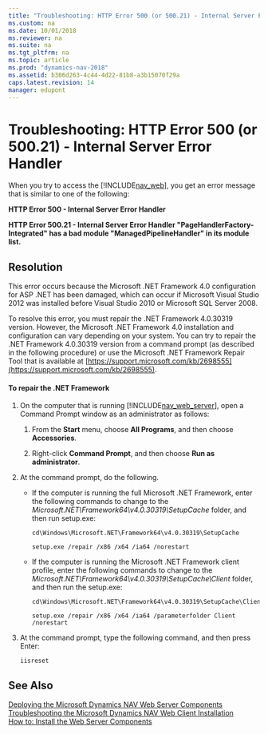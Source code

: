 ```yaml
---
title: "Troubleshooting: HTTP Error 500 (or 500.21) - Internal Server Error Handler"
ms.custom: na
ms.date: 10/01/2018
ms.reviewer: na
ms.suite: na
ms.tgt_pltfrm: na
ms.topic: article
ms.prod: "dynamics-nav-2018"
ms.assetid: b306d263-4c44-4d22-81b8-a3b15070f29a
caps.latest.revision: 14
manager: edupont
---
```

# Troubleshooting: HTTP Error 500 (or 500.21) - Internal Server Error Handler
When you try to access the [!INCLUDE[nav_web](includes/nav_web_md.md)], you get an error message that is similar to one of the following:  
  
 **HTTP Error 500 - Internal Server Error Handler**  
  
 **HTTP Error 500.21 - Internal Server Error Handler "PageHandlerFactory-Integrated" has a bad module "ManagedPipelineHandler" in its module list.**  
  
## Resolution  
 This error occurs because the Microsoft .NET Framework 4.0 configuration for ASP .NET has been damaged, which can occur if Microsoft Visual Studio 2012 was installed before Visual Studio 2010 or Microsoft SQL Server 2008.  
  
 To resolve this error, you must repair the .NET Framework 4.0.30319 version. However, the Microsoft .NET Framework 4.0 installation and configuration can vary depending on your system. You can try to repair the .NET Framework 4.0.30319 version from a command prompt \(as described in the following procedure\) or use the Microsoft .NET Framework Repair Tool that is available at [https://support.microsoft.com/kb/2698555](https://support.microsoft.com/kb/2698555).  
  
#### To repair the .NET Framework  
  
1.  On the computer that is running [!INCLUDE[nav_web_server](includes/nav_web_server_md.md)], open a Command Prompt window as an administrator as follows:  
  
    1.  From the **Start** menu, choose **All Programs**, and then choose **Accessories**.  
  
    2.  Right-click **Command Prompt**, and then choose **Run as administrator**.  
  
2.  At the command prompt, do the following.  
  
    -   If the computer is running the full Microsoft .NET Framework, enter the following commands to change to the *Microsoft.NET\\Framework64\\v4.0.30319\\SetupCache* folder, and then run setup.exe:  
  
        ```  
        cd\Windows\Microsoft.NET\Framework64\v4.0.30319\SetupCache  
        ```  
  
        ```  
        setup.exe /repair /x86 /x64 /ia64 /norestart  
        ```  
  
    -   If the computer is running the Microsoft .NET Framework client profile, enter the following commands to change to the *Microsoft.NET\\Framework64\\v4.0.30319\\SetupCache\\Client* folder, and then run the setup.exe:  
  
        ```  
        cd\Windows\Microsoft.NET\Framework64\v4.0.30319\SetupCache\Client  
        ```  
  
        ```  
        setup.exe /repair /x86 /x64 /ia64 /parameterfolder Client /norestart  
        ```  
  
3.  At the command prompt, type the following command, and then press Enter:  
  
    ```  
    iisreset  
    ```  
  
## See Also  
 [Deploying the Microsoft Dynamics NAV Web Server Components](Deploying-the-Microsoft-Dynamics-NAV-Web-Server-Components.md)   
 [Troubleshooting the Microsoft Dynamics NAV Web Client Installation](Troubleshooting-the-Microsoft-Dynamics-NAV-Web-Client-Installation.md)   
 [How to: Install the Web Server Components](How-to--Install-the-Web-Server-Components.md)